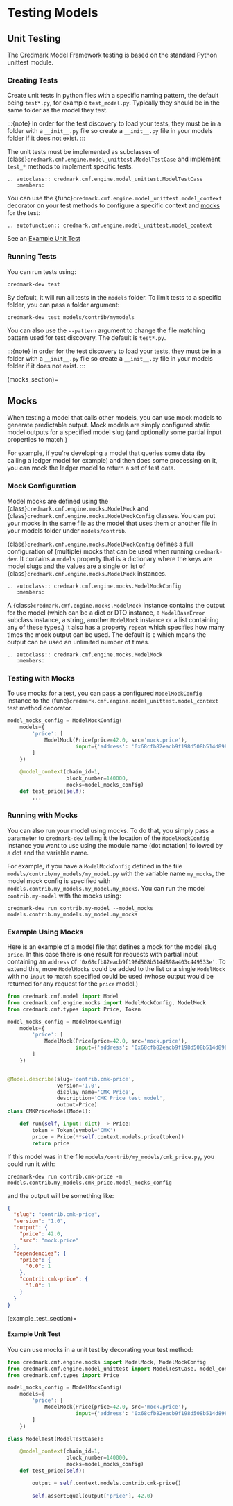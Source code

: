 # Testing Models

## Unit Testing

The Credmark Model Framework testing is based on the standard Python unittest module.

### Creating Tests

Create unit tests in python files with a specific naming pattern,
the default being `test*.py`, for example `test_model.py`. Typically they should be in the same folder as the model they test.

:::{note}
In order for the test discovery to load your tests, they must be in a folder with a `__init__.py` file so create a `__init__.py` file in your models folder if it does not exist.
:::

The unit tests must be implemented as subclasses of {class}`credmark.cmf.engine.model_unittest.ModelTestCase` and implement `test_*` methods to implement specific tests.

```{eval-rst}
.. autoclass:: credmark.cmf.engine.model_unittest.ModelTestCase
   :members:
```

You can use the {func}`credmark.cmf.engine.model_unittest.model_context` decorator on your test methods to configure a
specific context and [mocks](mocks_section) for the test:

```{eval-rst}
.. autofunction:: credmark.cmf.engine.model_unittest.model_context
```

See an [Example Unit Test](example_test_section)

### Running Tests

You can run tests using:

```
credmark-dev test
```

By default, it will run all tests in the `models` folder. To limit tests to a specific folder, you can pass a folder argument:

```
credmark-dev test models/contrib/mymodels
```

You can also use the `--pattern` argument to change the file matching pattern used for test discovery. The default is `test*.py`.

:::{note}
In order for the test discovery to load your tests, they must be in a folder with a `__init__.py` file so create a `__init__.py` file in your models folder if it does not exist.
:::

(mocks_section)=

## Mocks

When testing a model that calls other models, you can use mock models to generate predictable output. Mock models are simply configured static model outputs for a specified model slug (and optionally some partial input properties to match.)

For example, if you're developing a model that queries some data (by calling a ledger model for example) and then does some processing on it, you can mock the ledger model to return a set
of test data.

### Mock Configuration

Model mocks are defined using the {class}`credmark.cmf.engine.mocks.ModelMock` and {class}`credmark.cmf.engine.mocks.ModelMockConfig` classes. You can put your mocks in the same file as the model that uses them or another file in your models folder under `models/contrib`.

{class}`credmark.cmf.engine.mocks.ModelMockConfig` defines a full configuration of (multiple) mocks that can be used when running `credmark-dev`. It contains a `models` property that is a dictionary where the keys are model slugs and the values are a single or list of {class}`credmark.cmf.engine.mocks.ModelMock` instances.

```{eval-rst}
.. autoclass:: credmark.cmf.engine.mocks.ModelMockConfig
   :members:
```

A {class}`credmark.cmf.engine.mocks.ModelMock` instance contains the output for the model (which can be a dict or DTO instance, a `ModelBaseError` subclass instance, a string, another `ModelMock` instance or a list containing any of these types.) It also has a property `repeat` which specifies how many times the mock output can be used. The default is `0` which means the output can be used an unlimited number of times.

```{eval-rst}
.. autoclass:: credmark.cmf.engine.mocks.ModelMock
   :members:
```

### Testing with Mocks

To use mocks for a test, you can pass a configured `ModelMockConfig` instance to the {func}`credmark.cmf.engine.model_unittest.model_context` test method decorator.

```py
model_mocks_config = ModelMockConfig(
    models={
        'price': [
            ModelMock(Price(price=42.0, src='mock.price'),
                      input={'address': '0x68cfb82eacb9f198d508b514d898a403c449533e'}),
        ]
    })

    @model_context(chain_id=1,
                   block_number=140000,
                   mocks=model_mocks_config)
    def test_price(self):
        ...
```

### Running with Mocks

You can also run your model using mocks. To do that, you simply pass a parameter to `credmark-dev` telling it the location of the `ModelMockConfig` instance you want to use using the module name (dot notation) followed by a dot and the variable name.

For example, if you have a `ModelMockConfig` defined in the file `models/contrib/my_models/my_model.py` with the variable name `my_mocks`, the model mock config is specified with `models.contrib.my_models.my_model.my_mocks`. You can run the model `contrib.my-model` with the mocks using:

```
credmark-dev run contrib.my-model --model_mocks models.contrib.my_models.my_model.my_mocks
```

### Example Using Mocks

Here is an example of a model file that defines a mock for the model slug `price`. In this case there is one result for requests with partial input containing an `address` of `'0x68cfb82eacb9f198d508b514d898a403c449533e'`. To extend this, more `ModelMock`s could be added to the list or a single `ModelMock` with no `input` to match specified could be used
(whose output would be returned for any request for the `price` model.)

```python
from credmark.cmf.model import Model
from credmark.cmf.engine.mocks import ModelMockConfig, ModelMock
from credmark.cmf.types import Price, Token

model_mocks_config = ModelMockConfig(
    models={
        'price': [
            ModelMock(Price(price=42.0, src='mock.price'),
                      input={'address': '0x68cfb82eacb9f198d508b514d898a403c449533e'}),
        ]
    })


@Model.describe(slug='contrib.cmk-price',
                version='1.0',
                display_name='CMK Price',
                description='CMK Price test model',
                output=Price)
class CMKPriceModel(Model):

    def run(self, input: dict) -> Price:
        token = Token(symbol='CMK')
        price = Price(**self.context.models.price(token))
        return price
```

If this model was in the file `models/contrib/my_models/cmk_price.py`, you could run it with:

```
credmark-dev run contrib.cmk-price -m models.contrib.my_models.cmk_price.model_mocks_config
```

and the output will be something like:

```json
{
  "slug": "contrib.cmk-price",
  "version": "1.0",
  "output": {
    "price": 42.0,
    "src": "mock.price"
  },
  "dependencies": {
    "price": {
      "0.0": 1
    },
    "contrib.cmk-price": {
      "1.0": 1
    }
  }
}
```

(example_test_section)=

#### Example Unit Test

You can use mocks in a unit test by decorating your test method:

```py
from credmark.cmf.engine.mocks import ModelMock, ModelMockConfig
from credmark.cmf.engine.model_unittest import ModelTestCase, model_context
from credmark.cmf.types import Price

model_mocks_config = ModelMockConfig(
    models={
        'price': [
            ModelMock(Price(price=42.0, src='mock.price'),
                      input={'address': '0x68cfb82eacb9f198d508b514d898a403c449533e'}),
        ]
    })

class ModelTest(ModelTestCase):

    @model_context(chain_id=1,
                   block_number=140000,
                   mocks=model_mocks_config)
    def test_price(self):

        output = self.context.models.contrib.cmk-price()

        self.assertEqual(output['price'], 42.0)
```
